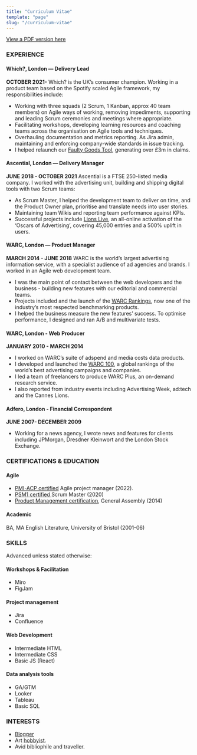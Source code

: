 ```yaml
---
title: "Curriculum Vitae"
template: "page"
slug: "/curriculum-vitae"
---
```


[View a PDF version here](https://josephclift.com/media/josephclift_cv_onepage_2022.pdf)
### EXPERIENCE
#### Which?, London — Delivery Lead
**OCTOBER 2021-**
Which? is the UK’s consumer champion. Working in a product team based on the Spotify scaled Agile framework, my responsibilities include:
* Working with three squads (2 Scrum, 1 Kanban, approx 40 team members) on Agile ways of working, removing impediments, supporting and leading Scrum ceremonies and meetings where appropriate.
* Facilitating workshops, developing learning resources and coaching teams across the organisation  on Agile tools and techniques.
* Overhauling documentation and metrics reporting. As Jira admin, maintaining and enforcing company-wide standards in issue tracking.
* I helped relaunch our  [Faulty Goods Tool](https://josephclift.com/projects), generating over £3m in claims.

#### Ascential, London — Delivery Manager
**JUNE 2018 - OCTOBER 2021**
Ascential is a FTSE 250-listed media company. I worked with the advertising unit, building and shipping digital tools with two Scrum teams:
* As Scrum Master, I helped the development team to deliver on time, and the Product Owner plan, prioritise and translate needs into user stories. 
* Maintaining team Wikis and reporting team performance against KPIs.
* Successful projects include  [Lions Live](https://josephclift.com/projects), an all-online activation of the ‘Oscars of Advertising’, covering 45,000 entries and a 500% uplift in users.

#### WARC, London — Product Manager
**MARCH 2014 - JUNE 2018**
WARC is the world’s largest advertising information service, with a specialist audience of ad agencies and brands. I worked in an Agile web development team.
* I was the main point of contact between the web developers and the business - building new features with our editorial and commercial teams.
* Projects included and the launch of the  [WARC Rankings](https://josephclift.com/projects), now one of the industry’s most respected benchmarking products.
* I helped the business measure the new features’ success. To optimise performance, I designed and ran A/B and multivariate tests.

#### WARC, London - Web Producer
**JANUARY 2010 - MARCH 2014**
* I worked on WARC’s suite of adspend and media costs data products. 
* I developed and launched the  [WARC 100](https://www.warc.com/warc100), a global rankings of the world’s best advertising campaigns and companies.
* I led a team of freelancers to produce WARC Plus, an on-demand research service. 
* I also reported from industry events including Advertising Week, ad:tech and the Cannes Lions.

#### Adfero, London - Financial Correspondent
**JUNE 2007- DECEMBER 2009**
* Working for a news agency, I wrote news and features for clients including JPMorgan, Dresdner Kleinwort and the London Stock Exchange.

### CERTIFICATIONS & EDUCATION
#### Agile  
* [PMI-ACP certified](https://josephclift.com/media/josephclift_PMI-ACP_certificate.pdf)  Agile project manager (2022).
* [PSM1 certified ](https://josephclift.com/media/josephclift_PSMI_certificate.pdf) Scrum Master (2020)
* [Product Management certification](/media/josephclift_GA_certificate.pdf), General Assembly (2014)

#### Academic
BA, MA English Literature, University of Bristol (2001-06)

### SKILLS
Advanced unless stated otherwise:
#### Workshops & Facilitation
* Miro
* FigJam

#### Project management
* Jira
* Confluence

#### Web Development
* Intermediate HTML
* Intermediate CSS
* Basic JS (React)

#### Data analysis tools
* GA/GTM
* Looker
* Tableau
* Basic SQL

### INTERESTS
* [Blogger](http://josephclift.com/)  
* Art  [hobbyist](https://artangled.com/). 
* Avid bibliophile and traveller.
